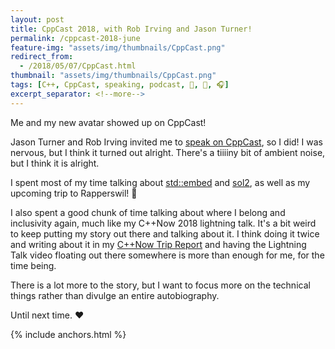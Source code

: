```yaml
---
layout: post
title: CppCast 2018, with Rob Irving and Jason Turner!
permalink: /cppcast-2018-june
feature-img: "assets/img/thumbnails/CppCast.png"
redirect_from: 
  - /2018/05/07/CppCast.html
thumbnail: "assets/img/thumbnails/CppCast.png"
tags: [C++, CppCast, speaking, podcast, 🤝, 📣, 🎧]
excerpt_separator: <!--more-->
---
```


Me and my new avatar showed up on CppCast!

<!--more-->

Jason Turner and Rob Irving invited me to [speak on CppCast](http://cppcast.com/2018/05/jeanheyd-meneide/), so I did! I was nervous, but I think it turned out alright. There's a tiiiiny bit of ambient noise, but I think it is alright.

I spent most of my time talking about [std::embed](https://rawgit.com/ThePhD/embed/master/papers/P1040%20-%20embed.html) and [sol2](/portfolio/sol), as well as my upcoming trip to Rapperswil! 🎉

I also spent a good chunk of time talking about where I belong and inclusivity again, much like my C++Now 2018 lightning talk. It's a bit weird to keep putting my story out there and talking about it. I think doing it twice and writing about it in my [C++Now Trip Report](/2018/05/15/C++Now-Trip-Report.html) and having the Lightning Talk video floating out there somewhere is more than enough for me, for the time being.

There is a lot more to the story, but I want to focus more on the technical things rather than divulge an entire autobiography.

Until next time. ♥

{% include anchors.html %}

